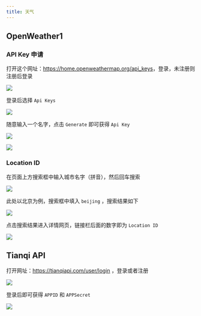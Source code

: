 ```yaml
---
title: 天气
---
```


## OpenWeather1

### API Key 申请

打开这个网址：<https://home.openweathermap.org/api_keys>，登录，未注册则注册后登录

<a data-fancybox title="" href="/Snipaste_2021-07-28_10-41-27.png">![](/Snipaste_2021-07-28_10-41-27.png)</a>

登录后选择 ```Api Keys```

<a data-fancybox title="" href="/Snipaste_2021-07-28_10-44-46.png">![](/Snipaste_2021-07-28_10-44-46.png)</a>

随意输入一个名字，点击 ```Generate``` 即可获得 ```Api Key```

<a data-fancybox title="" href="/Snipaste_2021-07-28_10-45-17.png">![](/Snipaste_2021-07-28_10-45-17.png)</a>

<a data-fancybox title="" href="/Snipaste_2021-07-28_10-45-35.png">![](/Snipaste_2021-07-28_10-45-35.png)</a>

### Location ID

在页面上方搜索框中输入城市名字（拼音），然后回车搜索

<a data-fancybox title="" href="/Snipaste_2021-07-28_10-55-27.png">![](/Snipaste_2021-07-28_10-55-27.png)</a>

此处以北京为例，搜索框中填入 ```beijing``` ，搜索结果如下

<a data-fancybox title="" href="/Snipaste_2021-07-28_10-55-55.png">![](/Snipaste_2021-07-28_10-55-55.png)</a>

点击搜索结果进入详情网页，链接栏后面的数字即为 ```Location ID```

<a data-fancybox title="" href="/Snipaste_2021-07-28_10-56-17.png">![](/Snipaste_2021-07-28_10-56-17.png)</a>

## Tianqi API

打开网址：<https://tianqiapi.com/user/login> ，登录或者注册

<a data-fancybox title="" href="/Snipaste_2021-07-28_11-14-39.png">![](/Snipaste_2021-07-28_11-14-39.png)</a>

登录后即可获得 ```APPID``` 和 ```APPSecret```

<a data-fancybox title="" href="/Snipaste_2021-07-28_11-14-59.png">![](/Snipaste_2021-07-28_11-14-59.png)</a>